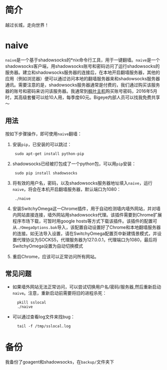 ﻿# 简介
越过长城，走向世界！

# naive
`naive`是一个基于shadowsocks的*nix命令行工具，用于一键翻墙。`naive`是一个shadowsocks客户端，用shadowsocks账号和密码访问了运行shadowsocks的服务器。建立和shadowsocks服务器的连接后，在本地开启翻墙服务器，其他的应用（例如浏览器）便可以通过访问本地的翻墙服务器来和shadowsocks服务器通讯。需要注意的是，shadowsocks服务器通常是付费的，我们通过购买该服务器的账号和密码来访问该服务器。我通常到[枫叶主机](http://www.fyvps.com)购买账号密码，2016年5月时，其高级套餐可以给10人用，每季度60元。Bigeye内部人员可以找我免费共享～

## 用法
按如下步骤操作，即可使用`naive`翻墙：

1. 安装`pip`，已安装的可以跳过：

        sudo apt-get install python-pip

2. shadowsocks已经被打包成了一个python包，可以用`pip`安装：

        sudo pip install shadowsocks


3. 将有效的用户名，密码，以及shadowsocks服务器地址填入`naive`，运行`naive`，将会在本机开启翻墙服务器，默认端口为1080：

        ./naive

4. 安装SwitchyOmega这一Chrome插件，用于自动检测墙内墙外网站，并对墙内网站直接连接，墙外网站用shadowsocks代理。该插件需要到Chrome扩展程序市场下载，可暂时用google
   hosts等方式下载该插件。该插件的配置可从`./OmegaOptions.bak`导入，该配置自动设置好了Chrome和本地翻墙服务器的连接。如无法导入设置，请在SwitchyOmega配置页中新建情景模式，并设置代理协议为SOCKS5，代理服务器为127.0.0.1，代理端口为1080，最后将SwitchyOmega设置为自动切换模式


5. 重启Chrome，应该可以正常访问所有网站。


## 常见问题
* 如果墙外网站无法正常访问，可以尝试切换用户名/密码/服务器,然后重新启动`naive`。注意，重新启动前需要将旧的进程杀死：

        pkill sslocal
        ./naive


* 可以通过查看log文件来找bug：
   
        tail -f /tmp/sslocal.log
   

# 备份
我备份了goagent和shadowsocks，在`backup/`文件夹下
